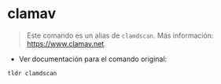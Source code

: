 # clamav

> Este comando es un alias de `clamdscan`.
> Más información: <https://www.clamav.net>.

- Ver documentación para el comando original:

`tldr clamdscan`
